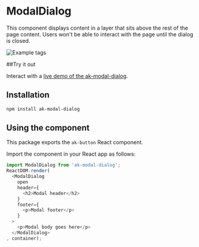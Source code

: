 # ModalDialog

This component displays content in a layer that sits above the rest of the page content. Users won't be able to interact with the page until the dialog is closed.

![Example tags](https://bytebucket.org/atlassian/atlaskit/raw/@BITBUCKET_COMMIT@/packages/ak-modal-dialog/docs/simple.png)

##Try it out

Interact with a [live demo of the ak-modal-dialog](https://aui-cdn.atlassian.com/atlaskit/stories/ak-modal-dialog/@VERSION@/).

## Installation

```sh
npm install ak-modal-dialog
```

## Using the component

This package exports the `ak-button` React component.

Import the component in your React app as follows:

```js
import ModalDialog from 'ak-modal-dialog';
ReactDOM.render(
  <ModalDialog
    open
    header={
      <h2>Modal header</h2>
    }
    footer={
      <p>Modal footer</p>
    }
  >
    <p>Modal body goes here</p>
  </ModalDialog>
, container);
```

